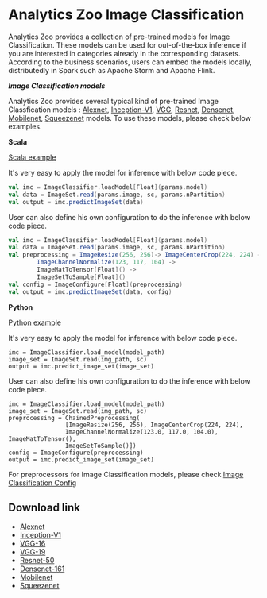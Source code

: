 # Analytics Zoo Image Classification

Analytics Zoo provides a collection of pre-trained models for Image Classification. These models can be used for out-of-the-box inference if you are interested in categories already in the corresponding datasets. According to the business scenarios, users can embed the models locally, distributedly in Spark such as Apache Storm and Apache Flink.

***Image Classification models***

Analytics Zoo provides several typical kind of pre-trained Image Classfication models : [Alexnet](http://papers.nips.cc/paper/4824-imagenet-classification-with-deep-convolutional-neural-networksese), [Inception-V1](https://arxiv.org/abs/1409.4842), [VGG](https://arxiv.org/abs/1409.1556), [Resnet](https://arxiv.org/abs/1512.03385), [Densenet](https://arxiv.org/abs/1608.06993), [Mobilenet](https://arxiv.org/abs/1704.04861), [Squeezenet](https://arxiv.org/abs/1602.07360) models. To use these models, please check below examples.


**Scala**


[Scala example](https://github.com/intel-analytics/zoo/tree/master/zoo/src/main/scala/com/intel/analytics/zoo/examples/imageclassification)

It's very easy to apply the model for inference with below code piece.

```scala
val imc = ImageClassifier.loadModel[Float](params.model)
val data = ImageSet.read(params.image, sc, params.nPartition)
val output = imc.predictImageSet(data)
```

User can also define his own configuration to do the inference with below code piece.

```scala
val imc = ImageClassifier.loadModel[Float](params.model)
val data = ImageSet.read(params.image, sc, params.nPartition)
val preprocessing = ImageResize(256, 256)-> ImageCenterCrop(224, 224) ->
        ImageChannelNormalize(123, 117, 104) ->
        ImageMatToTensor[Float]() ->
        ImageSetToSample[Float]()
val config = ImageConfigure[Float](preprocessing)        
val output = imc.predictImageSet(data, config)
```

**Python**

[Python example](https://github.com/intel-analytics/zoo/tree/master/pyzoo/zoo/examples/imageclassification)

It's very easy to apply the model for inference with below code piece.
```
imc = ImageClassifier.load_model(model_path)
image_set = ImageSet.read(img_path, sc)
output = imc.predict_image_set(image_set)
```

User can also define his own configuration to do the inference with below code piece.
```
imc = ImageClassifier.load_model(model_path)
image_set = ImageSet.read(img_path, sc)
preprocessing = ChainedPreprocessing(
                [ImageResize(256, 256), ImageCenterCrop(224, 224),
                ImageChannelNormalize(123.0, 117.0, 104.0), ImageMatToTensor(),
                ImageSetToSample()])
config = ImageConfigure(preprocessing) 
output = imc.predict_image_set(image_set)
```

For preprocessors for Image Classification models, please check [Image Classification Config](https://github.com/intel-analytics/zoo/blob/master/zoo/src/main/scala/com/intel/analytics/zoo/models/image/imageclassification/ImageClassificationConfig.scala)

## Download link

* [Alexnet](https://s3-ap-southeast-1.amazonaws.com/analytics-zoo-models/imageclassification/imagenet/analytics-zoo_alexnet_imagenet_0.1.0)
* [Inception-V1](https://s3-ap-southeast-1.amazonaws.com/analytics-zoo-models/imageclassification/imagenet/analytics-zoo_inception-v1_imagenet_0.1.0)
* [VGG-16](https://s3-ap-southeast-1.amazonaws.com/analytics-zoo-models/imageclassification/imagenet/analytics-zoo_vgg-16_imagenet_0.1.0)
* [VGG-19](https://s3-ap-southeast-1.amazonaws.com/analytics-zoo-models/imageclassification/imagenet/analytics-zoo_vgg-19_imagenet_0.1.0)
* [Resnet-50](https://s3-ap-southeast-1.amazonaws.com/analytics-zoo-models/imageclassification/imagenet/analytics-zoo_resnet-50_imagenet_0.1.0)
* [Densenet-161](https://s3-ap-southeast-1.amazonaws.com/analytics-zoo-models/imageclassification/imagenet/analytics-zoo_densenet-161_imagenet_0.1.0)
* [Mobilenet](https://s3-ap-southeast-1.amazonaws.com/analytics-zoo-models/imageclassification/imagenet/analytics-zoo_mobilenet_imagenet_0.1.0)
* [Squeezenet](https://s3-ap-southeast-1.amazonaws.com/analytics-zoo-models/imageclassification/imagenet/analytics-zoo_squeezenet_imagenet_0.1.0)

